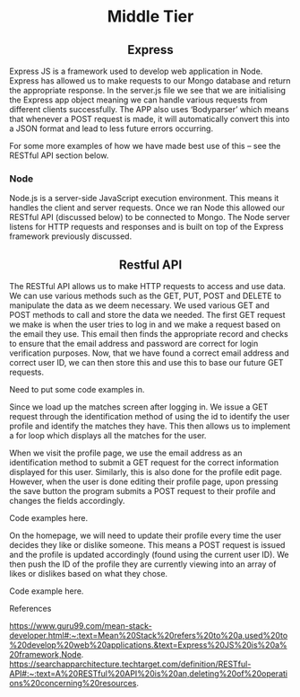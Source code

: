 <h1 align="center">Middle Tier</h1>

<h2 align="center">Express</h2>

Express JS is a framework used to develop web application in Node. Express has allowed us to make requests to our Mongo database and return the appropriate response. 
In the server.js file we see that we are initialising the Express app object meaning we can handle various requests from different clients successfully. The APP also uses ‘Bodyparser’ which means that whenever a POST request is made, it will automatically convert this into a JSON format and lead to less future errors occurring. 

For some more examples of how we have made best use of this – see the RESTful API section below. 

<h3><b>Node</b></h3>

Node.js is a server-side JavaScript execution environment. This means it handles the client and server requests. Once we ran Node this allowed our RESTful API (discussed below) to be connected to Mongo. The Node server listens for HTTP requests and responses and is built on top of the Express framework previously discussed. 

<h2 align="center">Restful API</h2>

The RESTful API allows us to make HTTP requests to access and use data. We can use various methods such as the GET, PUT, POST and DELETE to manipulate the data as we deem necessary. We used various GET and POST methods to call and store the data we needed. The first GET request we make is when the user tries to log in and we make a request based on the email they use. This email then finds the appropriate record and checks to ensure that the email address and password are correct for login verification purposes. Now, that we have found a correct email address and correct user ID, we can then store this and use this to base our future GET requests.

Need to put some code examples in. 

Since we load up the matches screen after logging in. We issue a GET request through the identification method of using the id to identify the user profile and identify the matches they have. This then allows us to implement a for loop which displays all the matches for the user. 

When we visit the profile page, we use the email address as an identification method to submit a GET request for the correct information displayed for this user. Similarly, this is also done for the profile edit page. However, when the user is done editing their profile page, upon pressing the save button the program submits a POST request to their profile and changes the fields accordingly. 

Code examples here. 

On the homepage, we will need to update their profile every time the user decides they like or dislike someone. This means a POST request is issued and the profile is updated accordingly (found using the current user ID). We then push the ID of the profile they are currently viewing into an array of likes or dislikes based on what they chose. 

Code example here.    

References

https://www.guru99.com/mean-stack-developer.html#:~:text=Mean%20Stack%20refers%20to%20a,used%20to%20develop%20web%20applications.&text=Express%20JS%20is%20a%20framework,Node.
https://searchapparchitecture.techtarget.com/definition/RESTful-API#:~:text=A%20RESTful%20API%20is%20an,deleting%20of%20operations%20concerning%20resources. 
